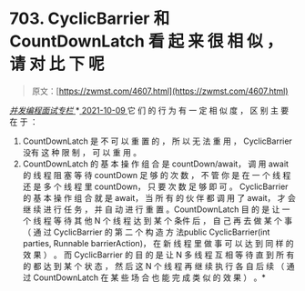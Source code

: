 <!--yml
category: 未分类
date: 0001-01-01 00:00:00
-->

# 703\. CyclicBarrier 和 CountDownLatch 看 起 来 很 相 似 ， 请 对 比 下 呢

> 原文：[https://zwmst.com/4607.html](https://zwmst.com/4607.html)

   [ *并发编程面试专栏* ](https://zwmst.com/%e5%b9%b6%e5%8f%91%e7%bc%96%e7%a8%8b%e9%9d%a2%e8%af%95%e4%b8%93%e6%a0%8f)*[ <time datetime="2021-10-09T22:40:07+08:00"> 2021-10-09 </time> ](https://zwmst.com/4607.html)  它 们 的 行 为 有 一 定 相 似 度 ， 区 别 主 要 在 于 ：

1.  CountDownLatch 是 不 可 以 重 置 的 ， 所 以 无 法 重 用 ， CyclicBarrier 没有 这 种 限 制 ， 可 以 重 用 。
2.  CountDownLatch 的 基 本 操 作 组 合 是 countDown/await， 调 用 await 的 线 程 阻 塞 等 待 countDown 足 够 的 次 数 ， 不 管 你 是 在 一 个 线 程 还 是 多 个 线 程 里 countDown， 只 要 次 数 足 够 即 可 。 CyclicBarrier 的 基 本 操 作 组 合 就 是 await， 当 所 有 的 伙 伴 都 调 用 了 await， 才 会 继 续 进 行 任 务 ， 并 自 动 进 行 重 置 。CountDownLatch 目 的 是 让 一 个 线 程 等 待 其 他 N 个 线 程 达 到 某 个 条件 后 ， 自 己 再 去 做 某 个 事 （ 通 过 CyclicBarrier 的 第 二 个 构 造 方 法public CyclicBarrier(int parties, Runnable barrierAction)， 在 新 线 程 里 做 事 可 以 达 到 同 样 的 效 果 ） 。 而 CyclicBarrier 的 目 的 是 让 N 多 线 程 互 相 等 待 直 到 所 有 的 都 达 到 某 个 状 态 ， 然 后 这 N 个 线 程 再 继 续 执 行 各 自 后 续 （ 通 过 CountDownLatch 在 某 些 场 合 也 能 完 成 类 似 的 效 果 ） 。*